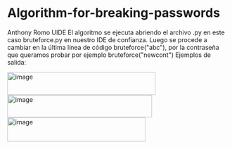 # Algorithm-for-breaking-passwords
Anthony Romo UIDE
El algoritmo se ejecuta abriendo el archivo .py en este caso bruteforce.py en nuestro IDE de confianza.
Luego se procede a cambiar en la última línea de código bruteforce("abc"), por la contraseña que queramos probar por ejemplo bruteforce("newcont")
Ejemplos de salida:

<img width="337" height="52" alt="image" src="https://github.com/user-attachments/assets/0ca27090-a3ac-48e4-8a95-a1c0b1bbcffa" />

<img width="329" height="51" alt="image" src="https://github.com/user-attachments/assets/4b766905-5251-425f-9ebb-14d885718c42" />

<img width="314" height="55" alt="image" src="https://github.com/user-attachments/assets/d2180ac5-97ef-4d09-8e7b-7765aee43d55" />



